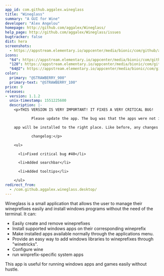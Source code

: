 ```yaml
---
app_id: com.github.aggalex.wineglass
title: "Wineglass"
summary: "A GUI for Wine"
developer: "Alex Angelou"
homepage: http://github.com/aggalex/Wineglass/
help_page: http://github.com/aggalex/Wineglass/issues
bugtracker: false
dist: hera
screenshots:
  - https://appstream.elementary.io/appcenter/media/bionic/com/github/aggalex.wineglass/E408D05FF54489FA729E691DCCF9C1DE/screenshots/image-1_orig.png
icons:
  "64": https://appstream.elementary.io/appcenter/media/bionic/com/github/aggalex.wineglass/E408D05FF54489FA729E691DCCF9C1DE/icons/64x64/com.github.aggalex.wineglass_com.github.aggalex.wineglass.png
  "128": https://appstream.elementary.io/appcenter/media/bionic/com/github/aggalex.wineglass/E408D05FF54489FA729E691DCCF9C1DE/icons/128x128/com.github.aggalex.wineglass_com.github.aggalex.wineglass.png
  "64@2": https://appstream.elementary.io/appcenter/media/bionic/com/github/aggalex.wineglass/E408D05FF54489FA729E691DCCF9C1DE/icons/64x64@2/com.github.aggalex.wineglass_com.github.aggalex.wineglass.png
color:
  primary: "@STRAWBERRY_900"
  primary-text: "@STRAWBERRY_100"
price: 9
releases:
- version: 1.1.2
  unix-timestamp: 1551225600
  description: |-
    <p>THIS VERSION IS VERY IMPORTANT! IT FIXES A VERY CRITICAL BUG!

            Please update the app. The bug was that the apps were not installed in the right place. From now on, any new

    app will be installed to the right place. Like before, any changes to the old app&apos;s corresponding winecfg, registry, etc. will have no effect except if you reinstall the app. To uninstall the old apps you&apos;ll have to use the terminal or delete the hidden ~/.wine folder.

            changelog:</p>

    <ul>

      <li>Fixed critical bug #40</li>

      <li>Added searchbar</li>

      <li>Added tooltips</li>

    </ul>
redirect_from:
  - /com.github.aggalex.wineglass.desktop/
---
```


<p>Wineglass is a small application that allows the user to manage their wineprefixes easily and install windows programs without the need of the terminal. It can:</p>
<ul>
  <li>Easily create and remove wineprefixes</li>
  <li>Install supported windows apps on their corresponding wineprefix</li>
  <li>Make installed apps available normally through the applications menu.</li>
  <li>Provide an easy way to add windows libraries to wineprefixes through &quot;winetricks&quot;.</li>
  <li>Configure wine</li>
  <li>run winprefix-specific system apps</li>
</ul>
<p>This app is useful for running windows apps and games easily without hustle.</p>
